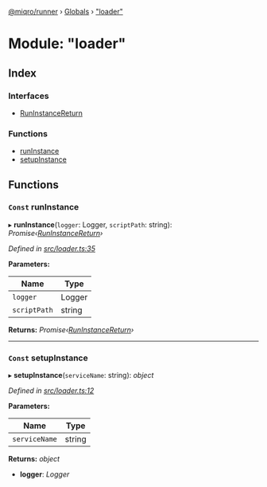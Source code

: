 [@miqro/runner](../README.md) › [Globals](../globals.md) › ["loader"](_loader_.md)

# Module: "loader"

## Index

### Interfaces

* [RunInstanceReturn](../interfaces/_loader_.runinstancereturn.md)

### Functions

* [runInstance](_loader_.md#const-runinstance)
* [setupInstance](_loader_.md#const-setupinstance)

## Functions

### `Const` runInstance

▸ **runInstance**(`logger`: Logger, `scriptPath`: string): *Promise‹[RunInstanceReturn](../interfaces/_loader_.runinstancereturn.md)›*

*Defined in [src/loader.ts:35](https://github.com/claukers/miqro-runner/blob/a5c7dd4/src/loader.ts#L35)*

**Parameters:**

Name | Type |
------ | ------ |
`logger` | Logger |
`scriptPath` | string |

**Returns:** *Promise‹[RunInstanceReturn](../interfaces/_loader_.runinstancereturn.md)›*

___

### `Const` setupInstance

▸ **setupInstance**(`serviceName`: string): *object*

*Defined in [src/loader.ts:12](https://github.com/claukers/miqro-runner/blob/a5c7dd4/src/loader.ts#L12)*

**Parameters:**

Name | Type |
------ | ------ |
`serviceName` | string |

**Returns:** *object*

* **logger**: *Logger*
